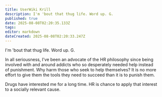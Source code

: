 ```yaml
---
title: UserWiki Krill
description: I'm 'bout that thug life. Word up. G.
published: true
date: 2025-08-08T02:20:35.133Z
tags: 
editor: markdown
dateCreated: 2025-08-08T02:20:33.247Z
---
```


I'm 'bout that thug life. Word up. G. 

In all seriousness, I've been an advocate of the HR philosophy since being involved with and around addicts who so desperately needed help instead of punishment. Why harm those who seek to help themselves? It is no more effort to give them the tools they need to succeed than it is to punish them. 

Drugs have interested me for a long time. HR is chance to apply that interest to a socially relevant cause.